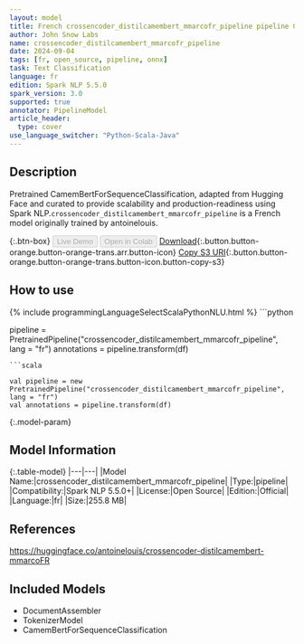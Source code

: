 ```yaml
---
layout: model
title: French crossencoder_distilcamembert_mmarcofr_pipeline pipeline CamemBertForSequenceClassification from antoinelouis
author: John Snow Labs
name: crossencoder_distilcamembert_mmarcofr_pipeline
date: 2024-09-04
tags: [fr, open_source, pipeline, onnx]
task: Text Classification
language: fr
edition: Spark NLP 5.5.0
spark_version: 3.0
supported: true
annotator: PipelineModel
article_header:
  type: cover
use_language_switcher: "Python-Scala-Java"
---
```


## Description

Pretrained CamemBertForSequenceClassification, adapted from Hugging Face and curated to provide scalability and production-readiness using Spark NLP.`crossencoder_distilcamembert_mmarcofr_pipeline` is a French model originally trained by antoinelouis.

{:.btn-box}
<button class="button button-orange" disabled>Live Demo</button>
<button class="button button-orange" disabled>Open in Colab</button>
[Download](https://s3.amazonaws.com/auxdata.johnsnowlabs.com/public/models/crossencoder_distilcamembert_mmarcofr_pipeline_fr_5.5.0_3.0_1725480845510.zip){:.button.button-orange.button-orange-trans.arr.button-icon}
[Copy S3 URI](s3://auxdata.johnsnowlabs.com/public/models/crossencoder_distilcamembert_mmarcofr_pipeline_fr_5.5.0_3.0_1725480845510.zip){:.button.button-orange.button-orange-trans.button-icon.button-copy-s3}

## How to use



<div class="tabs-box" markdown="1">
{% include programmingLanguageSelectScalaPythonNLU.html %}
```python

pipeline = PretrainedPipeline("crossencoder_distilcamembert_mmarcofr_pipeline", lang = "fr")
annotations =  pipeline.transform(df)   

```
```scala

val pipeline = new PretrainedPipeline("crossencoder_distilcamembert_mmarcofr_pipeline", lang = "fr")
val annotations = pipeline.transform(df)

```
</div>

{:.model-param}
## Model Information

{:.table-model}
|---|---|
|Model Name:|crossencoder_distilcamembert_mmarcofr_pipeline|
|Type:|pipeline|
|Compatibility:|Spark NLP 5.5.0+|
|License:|Open Source|
|Edition:|Official|
|Language:|fr|
|Size:|255.8 MB|

## References

https://huggingface.co/antoinelouis/crossencoder-distilcamembert-mmarcoFR

## Included Models

- DocumentAssembler
- TokenizerModel
- CamemBertForSequenceClassification